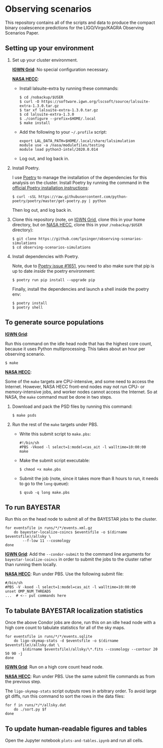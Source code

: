 # Observing scenarios

This repository contains all of the scripts and data to produce the compact
binary coalescence predictions for the LIGO/Virgo/KAGRA Observing Scenarios
Paper.

## Setting up your environment

1.  Set up your cluster environment.

    **[IGWN Grid]**: No special configuration necessary.

    **[NASA HECC]**:

    *   Install lalsuite-extra by running these commands:

            $ cd /nobackup/$USER
            $ curl -O https://software.igwn.org/lscsoft/source/lalsuite-extra-1.3.0.tar.gz
            $ tar xf lalsuite-extra-1.3.0.tar.gz
            $ cd lalsuite-extra-1.3.0
            $ ./configure --prefix=$HOME/.local
            $ make install

    *   Add the following to your `~/.profile` script:

            export LAL_DATA_PATH=$HOME/.local/share/lalsimulation
            module use -a /nasa/modulefiles/testing
            module load python3-intel/2020.0.014

    *   Log out, and log back in.

2.  Install Poetry.

    I use [Poetry] to manage the installation of the dependencies for this
    analysis on the cluster. Install Poetry by running the command in the
    [official Poetry installation instructions]:

        $ curl -sSL https://raw.githubusercontent.com/python-poetry/poetry/master/get-poetry.py | python

    Then log out, and log back in.

3.  Clone this repository (note, on [IGWN Grid], clone this in your home
    directory, but on [NASA HECC], clone this in your `/nobackup/$USER`
    directory):

        $ git clone https://github.com/lpsinger/observing-scenarios-simulations
        $ cd observing-scenarios-simulations

4.  Install dependencies with Poetry.

    Note, due to [Poetry issue #1651], you need to also make sure that pip is
    up to date _inside_ the poetry environment:

        $ poetry run pip install --upgrade pip

    Finally, install the dependencies and launch a shell inside the poetry env:

        $ poetry install
        $ poetry shell

## To generate source populations

**[IGWN Grid]**:

Run this command on the idle head node that has the highest core count,
because it uses Python multiprocessing. This takes about an hour per observing
scenario.

    $ make

**[NASA HECC]**:

Some of the `make` targets are CPU-intensive, and some need to access the
Internet. However, NASA HECC front-end nodes may not run CPU- or
memory-intensive jobs, and worker nodes cannot access the Internet. So at NASA,
the `make` command must be done in two steps.

1.  Download and pack the PSD files by running this command:

        $ make psds

2.  Run the rest of the `make` targets under PBS.

    *   Write this submit script to `make.pbs`:

            #!/bin/sh
            #PBS -Vkoed -l select=1:model=cas_ait -l walltime=10:00:00
            make

    *   Make the submit script executable:

            $ chmod +x make.pbs

    *   Submit the job (note, since it takes more than 8 hours to run, it
        needs to go to the `long` queue):

            $ qsub -q long make.pbs

## To run BAYESTAR

Run this on the head node to submit all of the BAYESTAR jobs to the cluster.

    for eventsfile in runs/*/*/events.xml.gz
        do bayestar-localize-coincs $eventsfile -o $(dirname $eventsfile)/allsky \
            --f-low 11 --cosmology
    done

**[IGWN Grid]**: Add the `--condor-submit` to the command line arguments for
`bayestar-localize-coincs` in order to submit the jobs to the cluster rather
than running them locally.

**[NASA HECC]**: Run under PBS. Use the following submit file:

    #/bin/sh
    #PBS -V -koed -l select=1:model=cas_ait -l walltime=10:00:00
    unset OMP_NUM_THREADS
    ...  # <-- put commands here 

## To tabulate BAYESTAR localization statistics

Once the above Condor jobs are done, run this on an idle head node with a high
core count to tabulate statistics for all of the sky maps.

    for eventsfile in runs/*/*/events.sqlite
        do ligo-skymap-stats -d $eventsfile -o $(dirname $eventsfile)/allsky.dat \
            $(dirname $eventsfile)/allsky/\*.fits --cosmology --contour 20 50 90 -j
    done

**[IGWN Grid]**: Run on a high core count head node.

**[NASA HECC]**: Run under PBS. Use the same submit file commands as from the
previous step.

The `ligo-skymap-stats` script outputs rows in arbitrary order. To avoid large
git diffs, run this command to sort the rows in the data files:

    for f in runs/*/*/allsky.dat
        do ./sort.py $f
    done

## To update human-readable figures and tables

Open the Jupyter notebook `plots-and-tables.ipynb` and run all cells.


[IGWN Grid]: https://computing.docs.ligo.org/guide/grid/
[NASA HECC]: https://www.nas.nasa.gov/hecc/
[Poetry]: https://python-poetry.org
[Poetry issue #1651]: https://github.com/python-poetry/poetry/issues/1651
[official Poetry installation instructions]: https://python-poetry.org/docs/#installation
